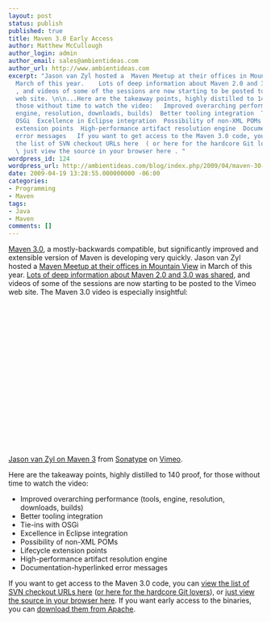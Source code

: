 ```yaml
---
layout: post
status: publish
published: true
title: Maven 3.0 Early Access
author: Matthew McCullough
author_login: admin
author_email: sales@ambientideas.com
author_url: http://www.ambientideas.com
excerpt: "Jason van Zyl hosted a  Maven Meetup at their offices in Mountain View  in
  March of this year.    Lots of deep information about Maven 2.0 and 3.0 was shared
  , and videos of some of the sessions are now starting to be posted to the Vimeo
  web site. \n\n...Here are the takeaway points, highly distilled to 140 proof, for
  those without time to watch the video:   Improved overarching performance (tools,
  engine, resolution, downloads, builds)  Better tooling integration  Tie-ins with
  OSGi  Excellence in Eclipse integration  Possibility of non-XML POMs  Lifecycle
  extension points  High-performance artifact resolution engine  Documentation-hyperlinked
  error messages   If you want to get access to the Maven 3.0 code, you can  view
  the list of SVN checkout URLs here  ( or here for the hardcore Git lovers ), or
  \ just view the source in your browser here . "
wordpress_id: 124
wordpress_url: http://ambientideas.com/blog/index.php/2009/04/maven-30-early-access/
date: 2009-04-19 13:28:55.000000000 -06:00
categories:
- Programming
- Maven
tags:
- Java
- Maven
comments: []
---
```

<p><a href="http://docs.codehaus.org/display/MAVEN/Maven+3.0.x" target="_blank">Maven 3.0</a>, a mostly-backwards compatible, but significantly improved and extensible version of Maven is developing very quickly. Jason van Zyl hosted a <a href="https://docs.sonatype.org/display/COMM/Maven+Meetup+on+March+19th+and+20th+at+Sonatype" target="_blank">Maven Meetup at their offices in Mountain View</a> in March of this year. <a href="http://www.sonatype.com/people/2009/03/sonatype-maven-meetup-on-march-19th-20th/" target="_blank">Lots of deep information about Maven 2.0 and 3.0 was shared</a>, and videos of some of the sessions are now starting to be posted to the Vimeo web site. The Maven 3.0 video is especially insightful:<br /></p><object width="400" height="300">
  <param name="allowfullscreen" value="true" />
  <param name="allowscriptaccess" value="always" />
  <param name="movie" value="http://vimeo.com/moogaloop.swf?clip_id=4156556&amp;server=vimeo.com&amp;show_title=1&amp;show_byline=1&amp;show_portrait=0&amp;color=&amp;fullscreen=1" />
  <embed src="http://vimeo.com/moogaloop.swf?clip_id=4156556&amp;server=vimeo.com&amp;show_title=1&amp;show_byline=1&amp;show_portrait=0&amp;color=&amp;fullscreen=1" type="application/x-shockwave-flash" allowfullscreen="true" allowscriptaccess="always" width="400" height="300" />
</object><br />
<a href="http://vimeo.com/4156556">Jason van Zyl on Maven 3</a> from <a href="http://vimeo.com/sonatype">Sonatype</a> on <a href="http://vimeo.com">Vimeo</a>.<br />
<p>Here are the takeaway points, highly distilled to 140 proof, for those without time to watch the video:</p>
<ul>
  <li>Improved overarching performance (tools, engine, resolution, downloads, builds)</li>

  <li>Better tooling integration</li>

  <li>Tie-ins with OSGi</li>

  <li>Excellence in Eclipse integration</li>

  <li>Possibility of non-XML POMs</li>

  <li>Lifecycle extension points</li>

  <li>High-performance artifact resolution engine</li>

  <li>Documentation-hyperlinked error messages</li>
</ul>
<p>If you want to get access to the Maven 3.0 code, you can <a href="http://maven.apache.org/source-repository.html" target="_blank">view the list of SVN checkout URLs here</a> (<a href="http://git.apache.org/maven.git" target="_blank">or here for the hardcore Git lovers</a>), or <a href="http://svn.apache.org/viewvc/maven/components/trunk/" target="_blank">just view the source in your browser here</a>. If you want early access to the binaries, you can <a href="http://www.apache.org/dist/maven/binaries/" target="_blank">download them from Apache</a>.</p><br />

